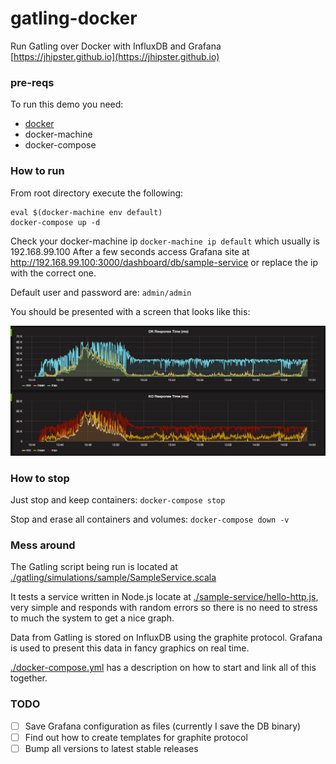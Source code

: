 # gatling-docker
Run Gatling over Docker with InfluxDB and Grafana
[https://jhipster.github.io](https://jhipster.github.io)

### pre-reqs
To run this demo you need:
- [docker](https://www.docker.com/)
- docker-machine
- docker-compose

### How to run
From root directory execute the following:

```
eval $(docker-machine env default)
docker-compose up -d
```

Check your docker-machine ip `docker-machine ip default` which usually is 192.168.99.100
After a few seconds access Grafana site at http://192.168.99.100:3000/dashboard/db/sample-service
or replace the ip with the correct one.

Default user and password are: `admin/admin`

You should be presented with a screen that looks like this:

![graphic](docs/Sample_Graphic.png)

### How to stop
Just stop and keep containers: `docker-compose stop`

Stop and erase all containers and volumes: `docker-compose down -v`

### Mess around

The Gatling script being run is located at [./gatling/simulations/sample/SampleService.scala](gatling/simulations/sample/SampleService.scala)

It tests a service written in Node.js locate at [./sample-service/hello-http.js](sample-service/hello-http.js), very simple and responds with random errors so there is no need to stress to much the system to get a nice graph.

Data from Gatling is stored on InfluxDB using the graphite protocol. Grafana is used to present this data in fancy graphics on real time.

[./docker-compose.yml](docker-compose.yml) has a description on how to start and link all of this together.

### TODO

- [ ] Save Grafana configuration  as files (currently I save the DB binary)
- [ ] Find out how to create templates for graphite protocol
- [ ] Bump all versions to latest stable releases
